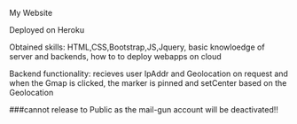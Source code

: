 My Website

Deployed on Heroku

Obtained skills: HTML,CSS,Bootstrap,JS,Jquery, basic knowloedge of server and backends, how to to deploy webapps on cloud

Backend functionality: recieves user IpAddr and Geolocation on request and when the Gmap is clicked, the marker is pinned and setCenter based on the Geolocation

###cannot release to Public as the mail-gun account will be deactivated!!